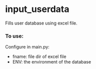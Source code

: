 # input_userdata
Fills user database using excel file.

### To use:
Configure in main.py:
- fname: file dir of excel file
- ENV: the environment of the database